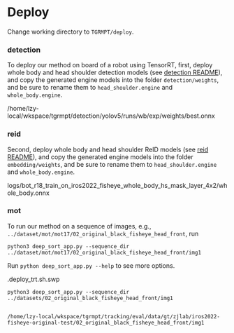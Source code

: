 # Deploy
Change working directory to `TGRMPT/deploy`.

### detection

To deploy our method on board of a robot using TensorRT, first, deploy whole body and head shoulder detection models (see [detection README](../detection/README.md)), 
and copy the generated engine models into the folder `detection/weights`, and be sure to rename them to `head_shoulder.engine` and `whole_body.engine`.



/home/lzy-local/wkspace/tgrmpt/detection/yolov5/runs/wb/exp/weights/best.onnx



### reid

Second, deploy whole body and head shoulder ReID models (see [reid README](../reid/README.md)), and copy the generated engine models into the folder `embedding/weights`, 
and be sure to rename them to `head_shoulder.engine` and `whole_body.engine`.

logs/bot_r18_train_on_iros2022_fisheye_whole_body_hs_mask_layer_4x2/whole_body.onnx

### mot

To run our method on a sequence of images, e.g., `../dataset/mot/mot17/02_original_black_fisheye_head_front`, run

```shell
python3 deep_sort_app.py --sequence_dir ../dataset/mot/mot17/02_original_black_fisheye_head_front/img1
```
Run `python deep_sort_app.py --help` to see more options.

.deploy_trt.sh.swp



```
python3 deep_sort_app.py --sequence_dir  ../datasets/02_original_black_fisheye_head_front/img1


/home/lzy-local/wkspace/tgrmpt/tracking/eval/data/gt/zjlab/iros2022-fisheye-original-test/02_original_black_fisheye_head_front/img1
```

